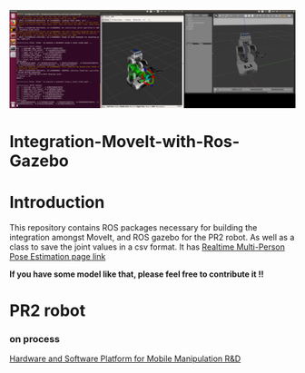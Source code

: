
![top_page](/image/1.png)

# Integration-MoveIt-with-Ros-Gazebo
# Introduction
This repository contains ROS packages necessary for building the integration amongst MoveIt, and ROS gazebo for the PR2 robot. 
As well as a class to save the joint values in a csv format.
It has [Realtime Multi-Person Pose Estimation page link](https://github.com/ZheC/Realtime_Multi-Person_Pose_Estimation)
 
**If you have some model like that, please feel free to contribute it !!**

# PR2 robot
### on process 
[Hardware and Software Platform for Mobile Manipulation R&D](http://www.willowgarage.com/pages/pr2/overview)


